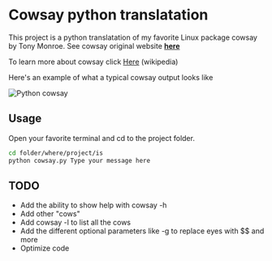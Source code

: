 # Cowsay python translatation

This project is a python translatation of my favorite Linux package cowsay by Tony Monroe.
See cowsay original website [**here**](https://web.archive.org/web/20071026043648/http://www.nog.net/~tony/warez/cowsay.shtml)

To learn more about cowsay click [Here](https://en.wikipedia.org/wiki/Cowsay) (wikipedia)

Here's an example of what a typical cowsay output looks like

![Python cowsay](https://i.imgur.com/TNFl65L.png)

## Usage

Open your favorite terminal and cd to the project folder.

```bash
cd folder/where/project/is
python cowsay.py Type your message here
```

## TODO

* Add the ability to show help with cowsay -h
* Add other "cows"
* Add cowsay -l to list all the cows
* Add the different optional parameters like -g to replace eyes with $$ and more
* Optimize code